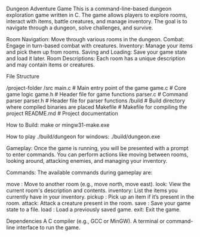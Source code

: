 Dungeon Adventure Game
This is a command-line-based dungeon exploration game written in C. The game allows players to explore rooms, interact with items, battle creatures, and manage inventory. The goal is to navigate through a dungeon, solve challenges, and survive.

Room Navigation: Move through various rooms in the dungeon.
Combat: Engage in turn-based combat with creatures.
Inventory: Manage your items and pick them up from rooms.
Saving and Loading: Save your game state and load it later.
Room Descriptions: Each room has a unique description and may contain items or creatures.

File Structure


/project-folder
    /src
        main.c              # Main entry point of the game
        game.c              # Core game logic
        game.h              # Header file for game functions
        parser.c            # Command parser
        parser.h            # Header file for parser functions
    /build                   # Build directory where compiled binaries are placed
    Makefile                 # Makefile for compiling the project
    README.md               # Project documentation

How to Build:
make or mingw31-make.exe 

How to play
    ./build/dungeon
    for windows: 
    ./build/dungeon.exe
    
Gameplay: Once the game is running, you will be presented with a prompt to enter commands. You can perform actions like moving between rooms, looking around, attacking enemies, and managing your inventory.

Commands: The available commands during gameplay are:

move <direction>: Move to another room (e.g., move north, move east).
look: View the current room's description and contents.
inventory: List the items you currently have in your inventory.
pickup <item>: Pick up an item if it’s present in the room.
attack: Attack a creature present in the room.
save <filename>: Save your game state to a file.
load <filename>: Load a previously saved game.
exit: Exit the game.

Dependencies
    A C compiler (e.g., GCC or MinGW).
    A terminal or command-line interface to run the game.

